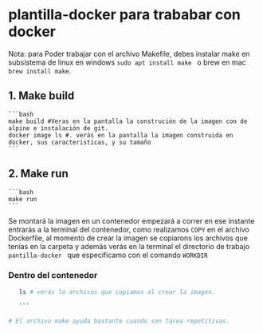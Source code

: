 # plantilla-docker para trababar con docker


Nota: para Poder trabajar con el archivo Makefile, debes instalar make en subsistema de linux  en windows `sudo apt install make ` o brew en mac `brew install make`. 


## 1. Make build
    ```bash
    make build #Veras en la pantalla la construción de la imagen con de alpine e instalación de git.
    docker image ls #. verás en la pantalla la imagen construida en docker, sus caracteristicas, y su tamaño 
    ```
## 2. Make run 
    ```bash
    make run  
    ```
Se montará la imagen en un contenedor empezará a correr en ese instante entrarás a la terminal del contenedor, como realizamos `COPY` en el archivo Dockerfile, al momento de crear la imagen se copiarons los archivos que tenías en la carpeta y además verás en la terminal el directorio de trabajo `pantilla-docker ` que especificamo con el comando `WORKDIR`

### Dentro del contenedor

 ```bash
    ls # verás lo archivos que copiamos al crear la imagen.

    ```

# El archivo make ayuda bastante cuando son tarea repetitivas.